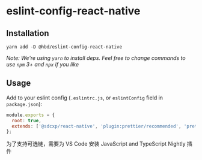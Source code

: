 # eslint-config-react-native

## Installation

```
yarn add -D @hbd/eslint-config-react-native
```

_Note: We're using `yarn` to install deps. Feel free to change commands to use `npm` 3+ and `npx` if you like_

## Usage

Add to your eslint config (`.eslintrc.js`, or `eslintConfig` field in `package.json`):

```js
module.exports = {
  root: true,
  extends: ['@sdcxp/react-native', 'plugin:prettier/recommended', 'prettier/react']
};
```

为了支持可选链，需要为 VS Code 安装 JavaScript and TypeScript Nightly 插件
